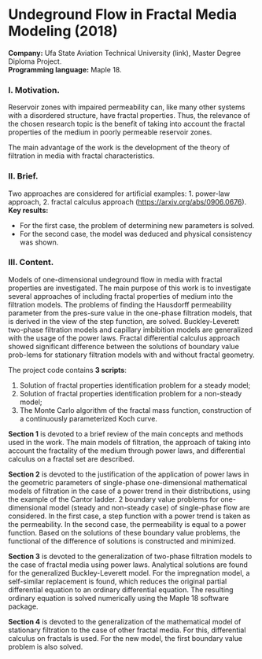 # Undeground Flow in Fractal Media Modeling (2018)

**Company:** Ufa State Aviation Technical University (link), Master Degree Diploma Project.  
**Programming language:** Maple 18. 

### I. Motivation.
Reservoir zones with impaired permeability can, like many other systems with a disordered structure, have fractal properties. Thus, the relevance of the chosen research topic is the benefit of taking into account the fractal properties of the medium in poorly permeable reservoir zones.

The main advantage of the work is the development of the theory of filtration in media with fractal characteristics.

### II. Brief. 

Two approaches are considered for artificial examples: 1. power-law approach, 2. fractal calculus approach (https://arxiv.org/abs/0906.0676).  
**Key results:**  
* For the first case, the problem of determining new parameters is solved.  
* For the second case, the model was deduced and physical consistency was shown.  


### III. Content.

Models of one-dimensional undeground flow in media with fractal properties are investigated. The main purpose of this work is to investigate several approaches of including fractal properties of medium into the filtration models. 
The problems of finding the Hausdorff permeability parameter from the pres-sure value in the one-phase filtration models, that is derived in the view of the step function, are solved. Buckley-Leverett two-phase filtration models and capillary imbibition models are generalized with the usage of the power laws. Fractal differential calculus approach showed significant difference between the solutions of boundary value prob-lems for stationary filtration models with and without fractal geometry.

The project code contains **3 scripts**:
1. Solution of fractal properties identification problem for a steady model;
2. Solution of fractal properties identification problem for a non-steady model;
3. The Monte Carlo algorithm of the fractal mass function, construction of a continuously parameterized Koch curve.


**Section 1** is devoted to a brief review of the main concepts and methods used in the work. The main models of filtration, the approach of taking into account the fractality of the medium through power laws, and differential calculus on a fractal set are described.

**Section 2** is devoted to the justification of the application of power laws in the geometric parameters of single-phase one-dimensional mathematical models of filtration in the case of a power trend in their distributions, using the example of the Cantor ladder. 2 boundary value problems for one-dimensional model (steady and non-steady case) of single-phase flow are considered. In the first case, a step function with a power trend is taken as the permeability. In the second case, the permeability is equal to a power function. Based on the solutions of these boundary value problems, the functional of the difference of solutions is constructed and minimized. 

**Section 3** is devoted to the generalization of two-phase filtration models to the case of fractal media using power laws. Analytical solutions are found for the generalized Buckley-Leverett model. For the impregnation model, a self-similar replacement is found, which reduces the original partial differential equation to an ordinary differential equation. The resulting ordinary equation is solved numerically using the Maple 18 software package.

**Section 4** is devoted to the generalization of the mathematical model of stationary filtration to the case of other fractal media. For this, differential calculus on fractals is used. For the new model, the first boundary value problem is also solved. 
